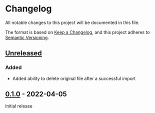 # Changelog
All notable changes to this project will be documented in this file.

The format is based on [Keep a Changelog](https://keepachangelog.com/en/1.0.0/),
and this project adheres to [Semantic Versioning](https://semver.org/spec/v2.0.0.html).

## [Unreleased]

### Added

- Added ability to delete original file after a successful import

## [0.1.0] - 2022-04-05

Initial release

[Unreleased]: https://github.com/biblibre/omeka-s-module-LocalMediaIngester/compare/v0.1.0...HEAD
[0.1.0]: https://github.com/biblibre/omeka-s-module-LocalMediaIngester/releases/tag/v0.1.0
